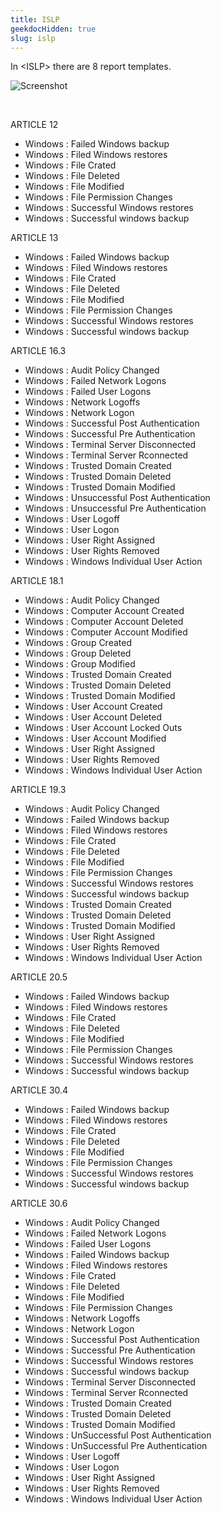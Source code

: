 ```yaml
---
title: ISLP
geekdocHidden: true
slug: islp
---
```


In \<ISLP> there are 8 report templates.

![Screenshot](/cloud_vista/securityanalytics/images/islp.png)

&nbsp;

ARTICLE 12
* Windows : Failed Windows backup
* Windows : Filed Windows restores
* Windows : File Crated
* Windows : File Deleted
* Windows : File Modified
* Windows : File Permission Changes
* Windows : Successful Windows restores
* Windows : Successful windows backup

ARTICLE 13
* Windows : Failed Windows backup
* Windows : Filed Windows restores
* Windows : File Crated
* Windows : File Deleted
* Windows : File Modified
* Windows : File Permission Changes
* Windows : Successful Windows restores
* Windows : Successful windows backup

ARTICLE 16.3
* Windows : Audit Policy Changed
* Windows : Failed Network Logons
* Windows : Failed User Logons
* Windows : Network Logoffs
* Windows : Network Logon
* Windows : Successful Post Authentication
* Windows : Successful Pre Authentication
* Windows : Terminal Server Disconnected
* Windows : Terminal Server Rconnected
* Windows : Trusted Domain Created
* Windows : Trusted Domain Deleted
* Windows : Trusted Domain Modified
* Windows : Unsuccessful Post Authentication
* Windows : Unsuccessful Pre Authentication
* Windows : User Logoff
* Windows : User Logon
* Windows : User Right Assigned
* Windows : User Rights Removed
* Windows : Windows Individual User Action

ARTICLE 18.1
* Windows : Audit Policy Changed
* Windows : Computer Account Created
* Windows : Computer Account Deleted
* Windows : Computer Account Modified
* Windows : Group Created
* Windows : Group Deleted
* Windows : Group Modified
* Windows : Trusted Domain Created
* Windows : Trusted Domain Deleted
* Windows : Trusted Domain Modified
* Windows : User Account Created
* Windows : User Account Deleted
* Windows : User Account Locked Outs
* Windows : User Account Modified
* Windows : User Right Assigned
* Windows : User Rights Removed
* Windows : Windows Individual User Action

ARTICLE 19.3
* Windows : Audit Policy Changed
* Windows : Failed Windows backup
* Windows : Filed Windows restores
* Windows : File Crated
* Windows : File Deleted
* Windows : File Modified
* Windows : File Permission Changes
* Windows : Successful Windows restores
* Windows : Successful windows backup
* Windows : Trusted Domain Created
* Windows : Trusted Domain Deleted
* Windows : Trusted Domain Modified
* Windows : User Right Assigned
* Windows : User Rights Removed
* Windows : Windows Individual User Action

ARTICLE 20.5
* Windows : Failed Windows backup
* Windows : Filed Windows restores
* Windows : File Crated
* Windows : File Deleted
* Windows : File Modified
* Windows : File Permission Changes
* Windows : Successful Windows restores
* Windows : Successful windows backup



ARTICLE 30.4
* Windows : Failed Windows backup
* Windows : Filed Windows restores
* Windows : File Crated
* Windows : File Deleted
* Windows : File Modified
* Windows : File Permission Changes
* Windows : Successful Windows restores
* Windows : Successful windows backup

ARTICLE 30.6
* Windows : Audit Policy Changed
* Windows : Failed Network Logons
* Windows : Failed User Logons
* Windows : Failed Windows backup
* Windows : Filed Windows restores
* Windows : File Crated
* Windows : File Deleted
* Windows : File Modified
* Windows : File Permission Changes
* Windows : Network Logoffs
* Windows : Network Logon
* Windows : Successful Post Authentication
* Windows : Successful Pre Authentication
* Windows : Successful Windows restores
* Windows : Successful windows backup
* Windows : Terminal Server Disconnected
* Windows : Terminal Server Rconnected
* Windows : Trusted Domain Created
* Windows : Trusted Domain Deleted
* Windows : Trusted Domain Modified
* Windows : UnSuccessful Post Authentication
* Windows : UnSuccessful Pre Authentication
* Windows : User Logoff
* Windows : User Logon
* Windows : User Right Assigned
* Windows : User Rights Removed
* Windows : Windows Individual User Action



